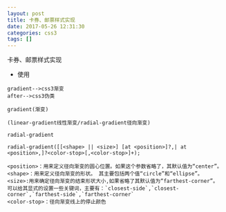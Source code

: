 ```yaml
---
layout: post
title: 卡券、邮票样式实现
date: 2017-05-26 12:31:30
categories: css3
tags: []
---
```

卡券、邮票样式实现
- 使用

<!-- more -->
	gradient-->css3渐变
	after-->css3伪类

	gradient(渐变)

	(linear-gradient线性渐变/radial-gradient径向渐变)

	radial-gradient
```
radial-gradient([[<shape> || <size>] [at <position>]?,| at <position>,]?<color-stop>[,<color-stop>]+);
```

```
<position>：用来定义径向渐变的圆心位置。如果这个参数省略了，其默认值为“center”。
<shape>：用来定义径向渐变的形状。 其主要包括两个值“circle”和“ellipse”。
<size>:用来确定径向渐变的结束形状大小,如果省略了其默认值为“farthest-corner”。          可以给其显式的设置一些关键词，主要有：`closest-side`,`closest-corner`,`farthest-side`,`farthest-corner`
<color-stop>：径向渐变线上的停止颜色
```